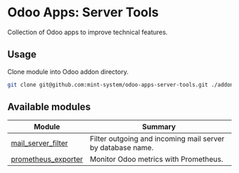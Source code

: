# Odoo Apps: Server Tools

Collection of Odoo apps to improve technical features.

## Usage

Clone module into Odoo addon directory.

```bash
git clone git@github.com:mint-system/odoo-apps-server-tools.git ./addons/server_tools
```

## Available modules

| Module | Summary |
| --- | --- |
| [mail_server_filter](mail_server_filter) |         Filter outgoing and incoming mail server by database name. |
| [prometheus_exporter](prometheus_exporter) |         Monitor Odoo metrics with Prometheus. |
